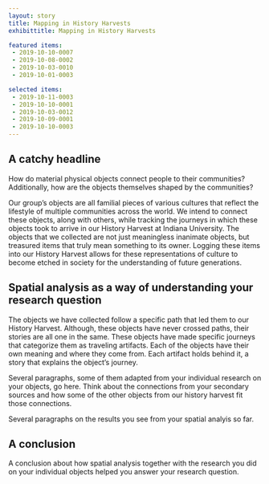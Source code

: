 ```yaml
---
layout: story
title: Mapping in History Harvests
exhibittitle: Mapping in History Harvests

featured items:
 - 2019-10-10-0007
 - 2019-10-08-0002
 - 2019-10-03-0010
 - 2019-10-01-0003

selected items:
 - 2019-10-11-0003
 - 2019-10-10-0001
 - 2019-10-03-0012
 - 2019-10-09-0001
 - 2019-10-10-0003
---
```


## A catchy headline

How do material physical objects connect people to their communities? Additionally, how are the objects themselves shaped by the communities? 

Our group’s objects are all familial pieces of various cultures that reflect the lifestyle of multiple communities across the world. We intend to connect these objects, along with others, while tracking the journeys in which these objects took to arrive in our History Harvest at Indiana University. The objects that we collected are not just meaningless inanimate objects, but treasured items that truly mean something to its owner. Logging these items into our History Harvest allows for these representations of culture to become etched in society for the understanding of future generations.

## Spatial analysis as a way of understanding your research question

The objects we have collected follow a specific path that led them to our History Harvest. Although, these objects have never crossed paths, their stories are all one in the same. These objects have made specific journeys that categorize them as traveling artifacts. Each of the objects have their own meaning and where they come from. Each artifact holds behind it, a story that explains the object’s journey.


Several paragraphs, some of them adapted from your individual research on your objects, go here. Think about the connections from your secondary sources and how some of the other objects from our history harvest fit those connections.

Several paragraphs on the results you see from your spatial analyis so far.

## A conclusion

A conclusion about how spatial analysis together with the research you did on your individual objects helped you answer your research question.


